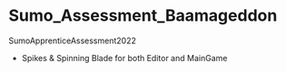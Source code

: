 # Sumo_Assessment_Baamageddon
SumoApprenticeAssessment2022
* Spikes & Spinning Blade for both Editor and MainGame
